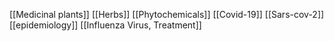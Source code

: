 [[Medicinal plants]]
[[Herbs]]
[[Phytochemicals]]
[[Covid-19]]
[[Sars-cov-2]]
[[epidemiology]]
[[Influenza Virus, Treatment]]
